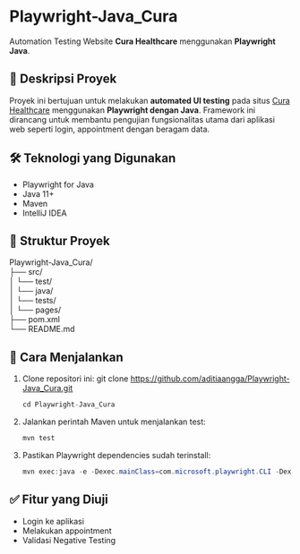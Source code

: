 # Playwright-Java_Cura

Automation Testing Website **Cura Healthcare** menggunakan **Playwright Java**.

## 📌 Deskripsi Proyek

Proyek ini bertujuan untuk melakukan **automated UI testing** pada situs [Cura Healthcare](https://katalon-demo-cura.herokuapp.com/) menggunakan **Playwright dengan Java**. Framework ini dirancang untuk membantu pengujian fungsionalitas utama dari aplikasi web seperti login, appointment dengan beragam data.

## 🛠️ Teknologi yang Digunakan

- Playwright for Java
- Java 11+
- Maven
- IntelliJ IDEA

## 📁 Struktur Proyek

Playwright-Java_Cura/<br>
├── src/<br>
│   └── test/<br>
│       └── java/<br>
│           └── tests/<br>
│           └── pages/<br>
├── pom.xml<br>
└── README.md<br>

## 🚀 Cara Menjalankan

1. Clone repositori ini:
   git clone https://github.com/aditiaangga/Playwright-Java_Cura.git<br>
   ```java
   cd Playwright-Java_Cura
   ```

2. Jalankan perintah Maven untuk menjalankan test:<br>
   ```java
   mvn test
   ```

4. Pastikan Playwright dependencies sudah terinstall:<br>
   ```java
   mvn exec:java -e -Dexec.mainClass=com.microsoft.playwright.CLI -Dexec.args="install"
   ```

## ✅ Fitur yang Diuji

- Login ke aplikasi
- Melakukan appointment
- Validasi Negative Testing
